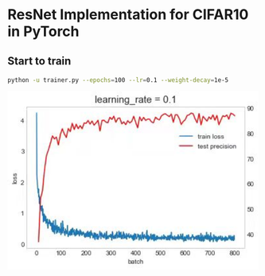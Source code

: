 # ResNet Implementation for CIFAR10 in PyTorch

## Start to train
```bash
python -u trainer.py --epochs=100 --lr=0.1 --weight-decay=1e-5
```

<div align="center">
  <img src="assets/fig_1.jpg"  width="900px" />
</div>
